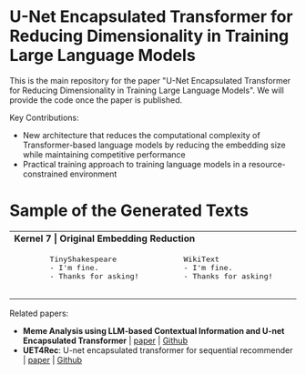 # U-Net Encapsulated Transformer for Reducing Dimensionality in Training Large Language Models

This is the main repository for the paper "U-Net Encapsulated Transformer for Reducing Dimensionality in Training Large Language Models". We will provide the code once the paper is published.

Key Contributions:
- New architecture that reduces the computational complexity of Transformer-based language models by reducing the embedding size while maintaining competitive performance
- Practical training approach to training language models in a resource-constrained environment

# Sample of the Generated Texts


<table>
  <tr>
    <td colspan="3"><b>Kernel 7 | Original Embedding Reduction</b></td>
  </tr>
  <tr>
    <td>
      <pre>
        TinyShakespeare
        - I'm fine.
        - Thanks for asking!
      </pre>
    </td>
    <td>
      <pre>
        WikiText
        - I'm fine.
        - Thanks for asking!
      </pre>
    </td>
    <td>
      <pre>
        Bookcorpus
        - I'm fine.
        - Thanks for asking!
      </pre>
    </td>
  </tr>
</table>



Related papers:
- **Meme Analysis using LLM-based Contextual Information and U-net Encapsulated Transformer** | [paper](https://ieeexplore.ieee.org/document/10589379) | [Github](https://github.com/ignaciomarvinjohn/meme-uet-hmt)
- **UET4Rec**: U-net encapsulated transformer for sequential recommender | [paper](https://www.sciencedirect.com/science/article/pii/S0957417424016488) | [Github](https://github.com/ignaciomarvinjohn/uet4rec)
